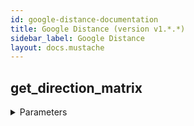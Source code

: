 ```yaml
---
id: google-distance-documentation
title: Google Distance (version v1.*.*)
sidebar_label: Google Distance
layout: docs.mustache
---
```


## get_direction_matrix



<details><summary>Parameters</summary>

### destinations (required)

One or more locations to use as the finishing point for calculating travel distance and time. The options for the destinations parameter are the same as for the origins parameter, described above.

**Type:** string

### origins (required)

The starting point for calculating travel distance and time.You can supply one or more locations separated by the pipe character (|), in the form of an address, latitude/longitude coordinates, or a place ID.

**Type:** string

### outputFormat (required)

desired output format. json or xml

**Type:** string

### arrival_time

Specifies the desired time of arrival for transit requests, in seconds since midnight, January 1, 1970 UTC.

**Type:** string

### avoid

Introduces restrictions to the route.

**Type:** string

### departure_time

The desired time of departure.

**Type:** string

### language

The language in which to return results.

**Type:** string

### mode

defaults to driving. driving, walking, bicycling, or transit

**Type:** string

### region

The region code, specified as a ccTLD (country code top-level domain) two-character value

**Type:** string

### traffic_model

defaults to best_guess. choose from best_guess, pessimistic or optimistic

**Type:** string

### transit_mode

Specifies one or more preferred modes of transit. choose from bus, subway, train, tram, or rail. eg transit_mode=train|tram|subway

**Type:** string

### transit_routing_preference

Specifies preferences for transit requests. choose from less_walking or fewer_transfers

**Type:** string

### units

Specifies the unit system to use when expressing distance as text.

**Type:** string

</details>

